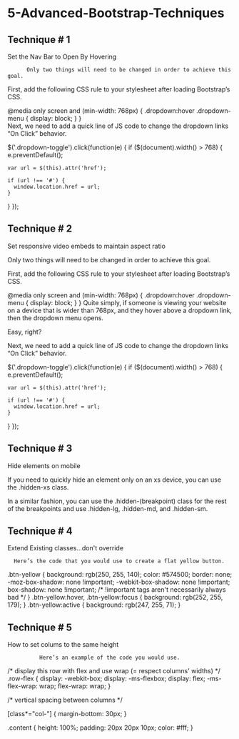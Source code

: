 
# 5-Advanced-Bootstrap-Techniques

<h2>Technique # 1</h2>

Set the Nav Bar to Open By Hovering

          Only two things will need to be changed in order to achieve this goal.

First, add the following CSS rule to your stylesheet after loading Bootstrap’s CSS.  

<div class="cm-comment"> @media only screen and (min-width: 768px) {
   .dropdown:hover .dropdown-menu {
    display: block;
  }
}
</div>
Next, we need to add a quick line of JS code to change the dropdown links “On Click” behavior.  

$('.dropdown-toggle').click(function(e) {
  if ($(document).width() > 768) {
    e.preventDefault();

    var url = $(this).attr('href');

    if (url !== '#') {
      window.location.href = url;
    }

  }
});

<h2>Technique # 2</h2>

Set responsive video embeds to maintain aspect ratio
  
   Only two things will need to be changed in order to achieve this goal.

First, add the following CSS rule to your stylesheet after loading Bootstrap’s CSS.  

@media only screen and (min-width: 768px) {
  .dropdown:hover .dropdown-menu {
    display: block;
  }
}
Quite simply, if someone is viewing your website on a device that is wider than 768px, and they hover above a dropdown link, then the dropdown menu opens. 

Easy, right? 

Next, we need to add a quick line of JS code to change the dropdown links “On Click” behavior.  

 $('.dropdown-toggle').click(function(e) {
  if ($(document).width() > 768) {
    e.preventDefault();

    var url = $(this).attr('href');

    if (url !== '#') {
      window.location.href = url;
    }

  }
});
  
<h2>Technique # 3</h2>

Hide elements on mobile

If you need to quickly hide an element only on an xs device, you can use the .hidden-xs class.

In a similar fashion, you can use the .hidden-(breakpoint) class for the rest of the breakpoints and use .hidden-lg, .hidden-md, and .hidden-sm.


<h2>Technique # 4</h2>

Extend Existing classes...don't override

      Here’s the code that you would use to create a flat yellow button. 

.btn-yellow {
  background: rgb(250, 255, 140);
  color: #574500;
  border: none;
  -moz-box-shadow: none !important;
  -webkit-box-shadow: none !important;
  box-shadow: none !important;
 /* !important tags aren't necessarily always bad */
}
.btn-yellow:hover, .btn-yellow:focus {
  background: rgb(252, 255, 179);
}
.btn-yellow:active {
  background: rgb(247, 255, 71);
}

<h2>Technique # 5</h2>

How to set colums to the same height

              Here’s an example of the code you would use. 

/* display this row with flex and use wrap (= respect columns' widths) */
  .row-flex {
  display: -webkit-box;
  display: -ms-flexbox;
  display: flex;
  -ms-flex-wrap: wrap;
  flex-wrap: wrap;
}


/* vertical spacing between columns */

[class*="col-"] {
  margin-bottom: 30px;
}

.content {
  height: 100%;
  padding: 20px 20px 10px;
  color: #fff;
}
